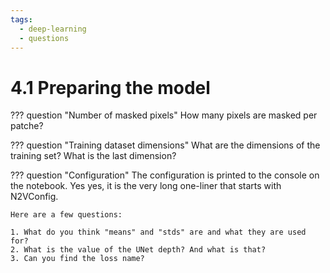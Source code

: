 ```yaml
---
tags:
  - deep-learning
  - questions
---
```

# 4.1 Preparing the model

??? question "Number of masked pixels"
    How many pixels are masked per patche?

??? question "Training dataset dimensions"
    What are the dimensions of the training set? What is the last dimension?

??? question "Configuration"
    The configuration is printed to the console on the notebook. Yes yes, it is
    the very long one-liner that starts with N2VConfig.

    Here are a few questions:

    1. What do you think "means" and "stds" are and what they are used for?
    2. What is the value of the UNet depth? And what is that?
    3. Can you find the loss name?
